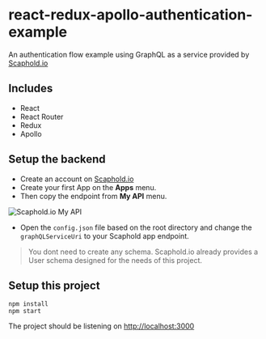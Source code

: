 # react-redux-apollo-authentication-example
An authentication flow example using GraphQL as a service provided by [Scaphold.io](http://scaphold.io)

## Includes
- React
- React Router
- Redux
- Apollo

## Setup the backend
- Create an account on [Scaphold.io](http://scaphold.io)
- Create your first App on the **Apps** menu.
- Then copy the endpoint from **My API** menu.

![Scaphold.io My API](https://s29.postimg.org/4ndv1h907/Screenshot_2017_01_13_10_09_57.png)

- Open the `config.json` file based on the root directory and change the `graphQLServiceUri` to your Scaphold app endpoint.

> You dont need to create any schema. Scaphold.io already provides a User schema designed for the needs of this project.

## Setup this project
```
npm install
npm start
```

The project should be listening on [http://localhost:3000](http://localhost:3000)
